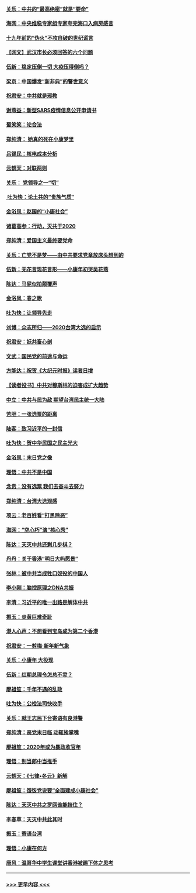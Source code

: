 #### [关乐：中共的“最高绝密”就是“要命”](../pages/nsc993/n11816946.md?t=01241301) 
#### [海网：中央维稳专家组专家夸完海口入病房感言](../pages/nsc993/n11815138.md?t=01241301) 
#### [十九年前的“伪火”不攻自破的世纪谎言](../pages/nsc993/n11813238.md?t=01241301) 
#### [【网文】武汉市长必须回答的六个问题](../pages/nsc993/n11813848.md?t=01241301) 
#### [伍新：稳定压倒一切 大疫压得倒吗？](../pages/nsc993/n11812634.md?t=01241301) 
#### [梁京：中国爆发“新非典”的警世意义](../pages/nsc993/n11812554.md?t=01241301) 
#### [祝君安：中共就是邪教](../pages/nsc993/n11812431.md?t=01241301) 
#### [谢燕益：新型SARS疫情信息公开申请书](../pages/nsc993/n11808840.md?t=01241301) 
#### [蜀笑笑：论合法](../pages/nsc993/n11808064.md?t=01241301) 
#### [郑纯清： 她真的死在小康梦里](../pages/nsc993/n11806623.md?t=01241301) 
#### [吕锡民：核电成本分析](../pages/nsc993/n11806284.md?t=01241301) 
#### [云鹤天：对联两则](../pages/nsc993/n11805957.md?t=01241301) 
#### [关乐： 党领导之一“切”](../pages/nsc993/n11804505.md?t=01241301) 
#### [ 吐为快：论土共的“贵族气质”](../pages/nsc993/n11804490.md?t=01241301) 
#### [金浴凤：赵国的“小康社会”](../pages/nsc993/n11804452.md?t=01241301) 
#### [诸葛高参：行动，灭共于2020](../pages/nsc993/n11804120.md?t=01241301) 
#### [郑纯清：爱国主义最终要党命](../pages/nsc993/n11802197.md?t=01241301) 
#### [关乐：亡党不是梦——由中共要求党章放床头想到的](../pages/nsc993/n11802156.md?t=01241301) 
#### [伍新：无花言现花言形——小康年初哭吴花燕](../pages/nsc993/n11800044.md?t=01241301) 
#### [陈达：马屁似拍颠覆声](../pages/nsc993/n11800010.md?t=01241301) 
#### [金浴凤：春之歌](../pages/nsc993/n11797687.md?t=01241301) 
#### [吐为快：让领导先走](../pages/nsc993/n11797512.md?t=01241301) 
#### [刘博：众志所归——2020台湾大选的启示](../pages/nsc993/n11796878.md?t=01241301) 
#### [祝君安：妖共畜心剖](../pages/nsc993/n11794273.md?t=01241301) 
#### [文武：国民党的前途与命运](../pages/nsc993/n11794198.md?t=01241301) 
#### [方能达：祝贺《大纪元时报》读者日增](../pages/nsc993/n11793807.md?t=01241301) 
#### [【读者投书】中共对穆斯林的迫害成扩大趋势](../pages/nsc993/n11791371.md?t=01241301) 
#### [中立：中共与民为敌 期望台湾民主统一大陆](../pages/nsc993/n11790392.md?t=01241301) 
#### [苦胆：一张选票的距离](../pages/nsc993/n11788914.md?t=01241301) 
#### [陆客：致习近平的一封信](../pages/nsc993/n11788867.md?t=01241301) 
#### [吐为快：贺中华民国之民主光大](../pages/nsc993/n11788618.md?t=01241301) 
#### [金浴凤：末日党之像](../pages/nsc993/n11787475.md?t=01241301) 
#### [理悟：中共不是中国](../pages/nsc993/n11787463.md?t=01241301) 
#### [念贲：没有选票  我们去奋斗去努力](../pages/nsc993/n11787398.md?t=01241301) 
#### [郑纯清：台湾大选观感](../pages/nsc993/n11786210.md?t=01241301) 
#### [项云：老百姓看“打黑除恶”](../pages/nsc993/n11785398.md?t=01241301) 
#### [海网：“空心朽”演“核心秀”](../pages/nsc993/n11783874.md?t=01241301) 
#### [陈达：天灭中共还剩几步棋？](../pages/nsc993/n11783719.md?t=01241301) 
#### [丹丹：关于香港“明日大屿愿景”](../pages/nsc993/n11783273.md?t=01241301) 
#### [张林：被中共当成牲口奴役的中国人](../pages/nsc993/n11782397.md?t=01241301) 
#### [李小刚：脑控原理之DNA共振](../pages/nsc993/n11780962.md?t=01241301) 
#### [李清：习近平的唯一出路是解体中共](../pages/nsc993/n11780866.md?t=01241301) 
#### [振玉：炎黄巨难奇耻](../pages/nsc993/n11779632.md?t=01241301) 
#### [港人心声：不想看到宝岛成为第二个香港](../pages/nsc993/n11778817.md?t=01241301) 
#### [祝君安：一剪梅‧新年新气象](../pages/nsc993/n11776340.md?t=01241301) 
#### [关乐：小康年 大役现](../pages/nsc993/n11774213.md?t=01241301) 
#### [伍新：红朝总理令怎总不灵？](../pages/nsc993/n11770813.md?t=01241301) 
#### [廖祖笙：千年不遇的乱政](../pages/nsc993/n11770373.md?t=01241301) 
#### [吐为快：公检法司快收手](../pages/nsc993/n11770359.md?t=01241301) 
#### [关乐：就王志民下台寄语有良港警](../pages/nsc993/n11769903.md?t=01241301) 
#### [郑纯清：恶党末日临 动辄挨掌嘴](../pages/nsc993/n11769356.md?t=01241301) 
#### [廖祖笙：2020年或为暴政收官年](../pages/nsc993/n11768216.md?t=01241301) 
#### [理悟：别当郎中当推手](../pages/nsc993/n11768243.md?t=01241301) 
#### [云鹤天：《七律▪冬云》新解](../pages/nsc993/n11768204.md?t=01241301) 
#### [廖祖笙：饿饭党说要“全面建成小康社会”](../pages/nsc993/n11767482.md?t=01241301) 
#### [陈达：天灭中共之罗网谁能挡住？](../pages/nsc993/n11767465.md?t=01241301) 
#### [李春草：天灭中共此其时](../pages/nsc993/n11767452.md?t=01241301) 
#### [振玉：寄语台湾](../pages/nsc993/n11767432.md?t=01241301) 
#### [理悟：小康在何方](../pages/nsc993/n11767394.md?t=01241301) 
#### [唐风：温哥华中学生课堂讲香港被踢下体之思考](../pages/nsc993/n11766848.md?t=01241301) 

----
#### [ >>> 更早内容 <<< ](../indexes/nsc993-earlier.md)
